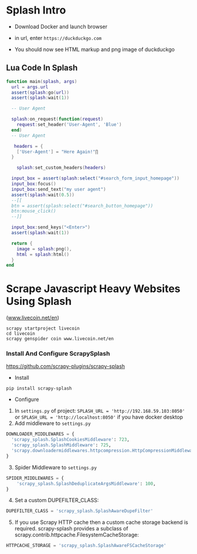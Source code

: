 # Splash Intro

- Download Docker and launch browser
- in url, enter `https://duckduckgo.com`

- You should now see HTML markup and png image of duckduckgo

## Lua Code In Splash

```lua
function main(splash, args)
  url = args.url
  assert(splash:go(url))
  assert(splash:wait(1))

  -- User Agent

  splash:on_request(function(request)
  	request:set_header('User-Agent', 'Blue')
  end)
  -- User Agent

   headers = {
    ['User-Agent'] = "Here Again!"∏
  }

	splash:set_custom_headers(headers)

  input_box = assert(splash:select("#search_form_input_homepage"))
  input_box:focus()
  input_box:send_text("my user agent")
  assert(splash:wait(0.5))
  --[[
  btn = assert(splash:select("#search_button_homepage"))
  btn:mouse_click()
  --]]

  input_box:send_keys("<Enter>")
  assert(splash:wait(1))

  return {
    image = splash:png(),
    html = splash:html()
  }
end
```

# Scrape Javascript Heavy Websites Using Splash
(www.livecoin.net/en)
```
scrapy startproject livecoin    
cd livecoin
scrapy genspider coin www.livecoin.net/en
```
### Install And Configure ScrapySplash
https://github.com/scrapy-plugins/scrapy-splash
- Install
```
pip install scrapy-splash
```
- Configure
1. In `settings.py` of project: `SPLASH_URL = 'http://192.168.59.103:8050'` or `SPLASH_URL = 'http://localhost:8050'` if you have docker desktop
2. Add middleware to `settings.py`
```python
DOWNLOADER_MIDDLEWARES = {
  'scrapy_splash.SplashCookiesMiddleware': 723,
  'scrapy_splash.SplashMiddleware': 725,
  'scrapy.downloadermiddlewares.httpcompression.HttpCompressionMiddleware': 810,
}
```
3. Spider Middleware to `settings.py` 
```py
SPIDER_MIDDLEWARES = {
    'scrapy_splash.SplashDeduplicateArgsMiddleware': 100,
}
```
4. Set a custom DUPEFILTER_CLASS:
```py
DUPEFILTER_CLASS = 'scrapy_splash.SplashAwareDupeFilter'
```
5. If you use Scrapy HTTP cache then a custom cache storage backend is required. scrapy-splash provides a subclass of scrapy.contrib.httpcache.FilesystemCacheStorage:
```py
HTTPCACHE_STORAGE = 'scrapy_splash.SplashAwareFSCacheStorage'
```